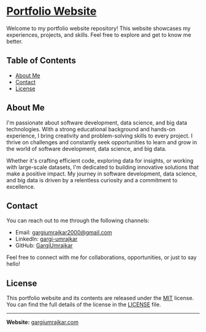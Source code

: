 # [Portfolio Website](https://gargiumrajkar.com)

Welcome to my portfolio website repository! This website showcases my experiences, projects, and skills. Feel free to explore and get to know me better.

## Table of Contents

- [About Me](#about-me)
- [Contact](#contact)
- [License](#license)

## About Me

I'm passionate about software development, data science, and big data technologies. With a strong educational background and hands-on experience, I bring creativity and problem-solving skills to every project. I thrive on challenges and constantly seek opportunities to learn and grow in the world of software development, data science, and big data.

Whether it's crafting efficient code, exploring data for insights, or working with large-scale datasets, I'm dedicated to building innovative solutions that make a positive impact. My journey in software development, data science, and big data is driven by a relentless curiosity and a commitment to excellence.

## Contact

You can reach out to me through the following channels:

- Email: [gargiumrajkar2000@gmail.com](mailto:gargiumrajkar2000@gmail.com)
- LinkedIn: [gargi-umrajkar](https://www.linkedin.com/in/gargi-umrajkar/)
- GitHub: [GargiUmrajkar](https://github.com/GargiUmrajkar)

Feel free to connect with me for collaborations, opportunities, or just to say hello!

## License

This portfolio website and its contents are released under the [MIT](https://github.com/git/git-scm.com/blob/main/MIT-LICENSE.txt) license. You can find the full details of the license in the [LICENSE](LICENSE) file.

---

**Website:** [gargiumrajkar.com](https://gargiumrajkar.com)
